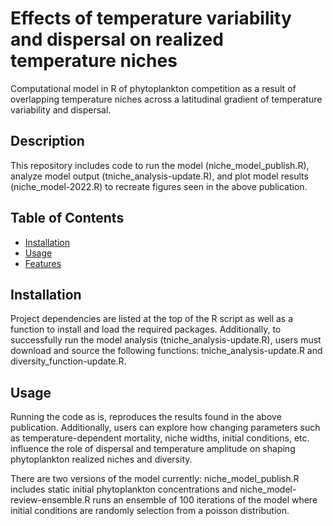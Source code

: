 # Effects of temperature variability and dispersal on realized temperature niches

Computational model in R of phytoplankton competition as a result of overlapping temperature niches across a latitudinal 
gradient of temperature variability and dispersal.

## Description

This repository includes code to run the model (niche_model_publish.R), analyze model output (tniche_analysis-update.R), and plot model results (niche_model-2022.R) to recreate figures seen in the above publication.  

## Table of Contents

- [Installation](#installation)
- [Usage](#usage)
- [Features](#features)

## Installation

Project dependencies are listed at the top of the R script as well as a function to install and load the required packages. Additionally, to successfully run the model analysis (tniche_analysis-update.R), users must download and source the following functions: tniche_analysis-update.R and diversity_function-update.R.

## Usage

Running the code as is, reproduces the results found in the above publication. Additionally, users can explore how changing parameters such as temperature-dependent mortality, niche widths, initial conditions, etc. influence the role of dispersal and temperature amplitude on shaping phytoplankton realized niches and diversity. 

There are two versions of the model currently: niche_model_publish.R includes static initial phytoplankton concentrations and niche_model-review-ensemble.R runs an ensemble of 100 iterations of the model where initial conditions are randomly selection from a poisson distribution.
